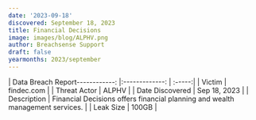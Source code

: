```yaml
---
date: '2023-09-18'
discovered: September 18, 2023
title: Financial Decisions
image: images/blog/ALPHV.png
author: Breachsense Support
draft: false
yearmonths: 2023/september
---
```


| Data Breach Report------------:     |:-------------:    | :-----:|
| Victim      | findec.com      | 
| Threat Actor      | ALPHV      | 
| Date Discovered      | Sep 18, 2023      | 
| Description      | Financial Decisions offers financial planning and wealth management services.      | 
| Leak Size      | 100GB      | 

